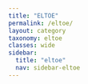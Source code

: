 ```yaml
---
title: "ELTOE"
permalink: /eltoe/
layout: category
taxonomy: eltoe
classes: wide
sidebar:
  title: "eltoe"
  nav: sidebar-eltoe
---
```

